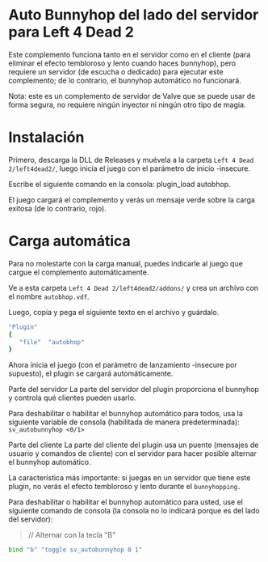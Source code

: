 # Auto Bunnyhop del lado del servidor para Left 4 Dead 2

Este complemento funciona tanto en el servidor como en el cliente (para eliminar el efecto tembloroso y lento cuando haces bunnyhop), pero requiere un servidor (de escucha o dedicado) para ejecutar este complemento; de lo contrario, el bunnyhop automático no funcionará.

Nota: este es un complemento de servidor de Valve que se puede usar de forma segura, no requiere ningún inyector ni ningún otro tipo de magia.

# Instalación

Primero, descarga la DLL de Releases y muévela a la carpeta `Left 4 Dead 2/left4dead2/`, luego inicia el juego con el parámetro de inicio -insecure.

Escribe el siguiente comando en la consola: plugin_load autobhop.

El juego cargará el complemento y verás un mensaje verde sobre la carga exitosa (de lo contrario, rojo).

# Carga automática

Para no molestarte con la carga manual, puedes indicarle al juego que cargue el complemento automáticamente.

Ve a esta carpeta `Left 4 Dead 2/left4dead2/addons/` y crea un archivo con el nombre `autobhop.vdf`.

Luego, copia y pega el siguiente texto en el archivo y guárdalo.
 ```bash
"Plugin"
{
	"file"	"autobhop"
}
```
Ahora inicia el juego (con el parámetro de lanzamiento -insecure por supuesto), el plugin se cargará automáticamente.

Parte del servidor
La parte del servidor del plugin proporciona el bunnyhop y controla qué clientes pueden usarlo.

Para deshabilitar o habilitar el bunnyhop automático para todos, usa la siguiente variable de consola (habilitada de manera predeterminada): `sv_autobunnyhop <0/1>`

Parte del cliente
La parte del cliente del plugin usa un puente (mensajes de usuario y comandos de cliente) con el servidor para hacer posible alternar el bunnyhop automático.

La característica más importante: si juegas en un servidor que tiene este plugin, no verás el efecto tembloroso y lento durante el `bunnyhopping.`

Para deshabilitar o habilitar el bunnyhop automático para usted, use el siguiente comando de consola (la consola no lo indicará porque es del lado del servidor): 


> // Alternar con la tecla "B"

```bash
bind "b" "toggle sv_autobunnyhop 0 1"
```

